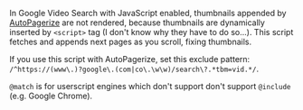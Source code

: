 In Google Video Search with JavaScript enabled, thumbnails appended by [AutoPagerize](http://autopagerize.net/) are not rendered, because thumbnails are dynamically inserted by `<script>` tag (I don't know why they have to do so...). This script fetches and appends next pages as you scroll, fixing thumbnails.

If you use this script with AutoPagerize, set this exclude pattern: `/^https://(www\.)?google\.(com|co\.\w\w)/search\?.*tbm=vid.*/`.

`@match` is for userscript engines which don't support don't support `@include` (e.g. Google Chrome).
